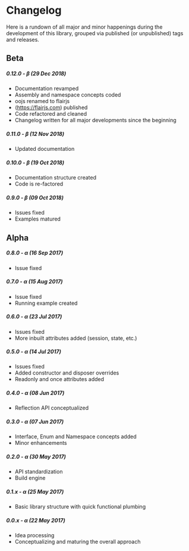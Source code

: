 Changelog
=========

Here is a rundown of all major and minor happenings during the development of this library, grouped via published (or unpublished) tags and releases.


Beta
----

##### 0.12.0 - &beta; (29 Dec 2018)

* Documentation revamped
* Assembly and namespace concepts coded
* oojs renamed to flairjs
* (https://flairjs.com) published
* Code refactored and cleaned
* Changelog written for all major developments since the beginning

##### 0.11.0 - &beta; (12 Nov 2018)

* Updated documentation

##### 0.10.0 - &beta; (19 Oct 2018)

* Documentation structure created
* Code is re-factored

##### 0.9.0 - &beta; (09 Oct 2018)

* Issues fixed
* Examples matured

Alpha
-----


##### 0.8.0 - &alpha; (16 Sep 2017)

* Issue fixed

##### 0.7.0 - &alpha; (15 Aug 2017)

* Issue fixed
* Running example created

##### 0.6.0 - &alpha; (23 Jul 2017)

* Issues fixed
* More inbuilt attributes added (session, state, etc.)

##### 0.5.0 - &alpha; (14 Jul 2017)

* Issues fixed
* Added constructor and disposer overrides
* Readonly and once attributes added

##### 0.4.0 - &alpha; (08 Jun 2017)
* Reflection API conceptualized

##### 0.3.0 - &alpha; (07 Jun 2017)

* Interface, Enum and Namespace concepts added
* Minor enhancements

##### 0.2.0 - &alpha; (30 May 2017)

* API standardization
* Build engine

##### 0.1.x - &alpha; (25 May 2017)

* Basic library structure with quick functional plumbing

##### 0.0.x - &alpha; (22 May 2017)

* Idea processing
* Conceptualizing and maturing the overall approach
